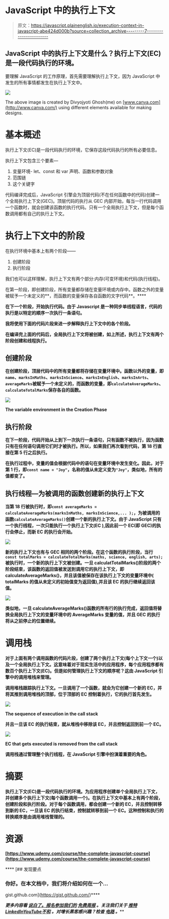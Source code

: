 # JavaScript 中的执行上下文

> 原文：<https://javascript.plainenglish.io/execution-context-in-javascript-abe424d000b?source=collection_archive---------7----------------------->

## JavaScript 中的执行上下文是什么？执行上下文(EC)是一段代码执行的环境。

要理解 JavaScript 的工作原理，首先需要理解执行上下文，因为 JavaScript 中发生的所有事情都发生在执行上下文中。

![](img/82e746c7959276827ba20ac03bb1b631.png)

The above image is created by Divyojyoti Ghosh(me) on [www.canva.com](http://www.canva.com/) using different elements available for making designs.

# 基本概述

执行上下文(EC)是一段代码执行的环境，它保存这段代码执行的所有必要信息。

执行上下文包含三个要素—

1.  变量环境- let、const 和 var 声明、函数和参数对象
2.  范围链
3.  这个关键字

代码编译完成后，JavaScript 引擎会为顶层代码(不在任何函数中的代码)创建一个全局执行上下文(GEC)。顶层代码的执行从 GEC 内部开始，每当一行代码调用一个函数时，就会创建该函数的执行代码。只有一个全局执行上下文，但是每个函数调用都有自己的执行上下文。

# 执行上下文中的阶段

在执行环境中基本上有两个阶段——

1.  创建阶段
2.  执行阶段

我们也可以这样理解，执行上下文有两个部分:内存(可变环境)和代码(执行线程)。

在第一阶段，即创建阶段，所有变量都存储在变量环境或内存中。函数之外的变量被赋予一个未定义的**，而函数的变量保存各自函数的文字代码**。****

****在下一个阶段，开始执行代码。由于 Javascript 是一种同步单线程语言，代码的执行是以特定的顺序一次执行一条语句。****

****我将使用下面的代码片段来进一步解释执行上下文中的各个阶段。****

****在编译完上面的代码后，全局执行上下文将被创建，如上所述，执行上下文有两个阶段创建和线程执行。****

## ****创建阶段****

****在**创建阶段**，顶层代码中的所有变量都将存储在变量环境中。函数以外的变量，即`name`、`marksInMaths`、`marksInScience`、`marksInEnglish`、`marksInArts`、`averageMarks`被赋予一个**未定义的**，而函数的变量，即`calculateAverageMarks`、`calculateTotalMarks`保存各自的函数。****

****![](img/9a98d4b4ee28937b1033af78ecb15720.png)****

****The variable environment in the Creation Phase****

## ****执行阶段****

****在下一阶段，代码开始从上到下一次执行一条语句，只有函数不被执行，因为函数只有在任何语句调用它们时才被执行。所以，如果我们再次看到代码，第 18 行直接在第 5 行之后执行。****

****在执行过程中，变量的值会根据代码中的语句在变量环境中发生变化。因此，对于第 1 行，即`const name = "Joy"`，名称的值从未定义变为`"Joy"`，类似地，所有的值都变了。****

## ****执行线程—为被调用的函数创建新的执行上下文****

****当第 18 行被执行时，即`const averageMarks = calculateAverageMarks(marksInMaths, marksInScience,... );`，为被调用的函数`calculateAverageMarks()`创建一个新的执行上下文。由于 JavaScript 只有一个执行线程，一次只能执行一个执行上下文(EC ),因此前一个 EC(即 GEC)的执行会停止，而新 EC 的执行会开始。****

****![](img/3ad43da45fc726dcf127faaa6086e01c.png)****

****新的执行上下文也有与 GEC 相同的两个阶段。在这个函数的执行阶段，当行`const totalMarks = calculateTotalMarks(maths, science, english, arts);`被执行时，一个新的执行上下文被创建。一旦 calculatTotalMarks()阶段的两个阶段结束，**该函数的返回值被发送到调用它的执行上下文**，即 calculateAverageMarks()，并且该值被保存在该执行上下文的变量环境中( **totalMarks** 的值从未定义的初始值变为返回值),并且该 EC 的执行继续返回该值。****

****![](img/063a9d78596b7ddfeabdce6b2aa9f4c2.png)****

****类似地，一旦 calculateAverageMarks()函数的所有行的执行完成，返回值将替换全局执行上下文的变量环境中的 AverageMarks 变量的值，并且 GEC 的执行将从之前停止的位置继续。****

# ****调用栈****

****对于上面有两个调用函数的代码片段，创建了两个执行上下文(每个上下文一个)以及一个全局执行上下文。这意味着对于现实生活中的应用程序，每个应用程序都有数百个执行上下文(EC)。但是如何管理执行上下文的顺序呢？这由 JavaScript 引擎中的调用堆栈来管理。****

****调用堆栈跟踪执行上下文。一旦调用了一个函数，就会为它创建一个新的 EC，并将其推到调用堆栈的顶部，位于顶部的 EC 控制着执行，它的执行首先发生。****

****![](img/44ab03b97c7494bef4c287e12bb39bf6.png)****

****The sequence of execution in the call stack****

****并且一旦该 EC 的执行结束，就从堆栈中移除该 EC，并且控制返回到前一个 EC。****

****![](img/3f88fe87a409644a4f978bc6d1be645b.png)****

****EC that gets executed is removed from the call stack****

****调用栈通过管理整个执行线程，在 JavaScript 引擎中扮演着重要的角色。****

# ****摘要****

****执行上下文(EC)是一段代码执行的环境。为应用程序创建单个全局执行上下文，并创建多个执行上下文(每个函数调用一个)。在执行上下文中基本上有两个阶段，创建阶段和执行阶段。对于每个函数调用，都会创建一个新的 EC，并且控制转移到新的 EC，一旦该 EC 的执行结束，控制就转移到前一个 EC。这种控制和执行的转换顺序是由调用堆栈管理的。****

# ****资源****

****[https://www.udemy.com/course/the-complete-javascript-course](https://www.udemy.com/course/the-complete-javascript-course)****

****[](https://gist.github.com/) [## 发现要点

### 你好。在本文档中，我们将介绍如何在一个…

gist.github.com](https://gist.github.com/)**** 

*****更多内容看* [***说白了。报名参加我们的***](https://plainenglish.io/) **[***免费周报***](http://newsletter.plainenglish.io/) *。关注我们关于* [***推特***](https://twitter.com/inPlainEngHQ)[***LinkedIn***](https://www.linkedin.com/company/inplainenglish/)*[***YouTube***](https://www.youtube.com/channel/UCtipWUghju290NWcn8jhyAw)*[***不和***](https://discord.gg/GtDtUAvyhW) *。对增长黑客感兴趣？检查* [***电路***](https://circuit.ooo/) *。*********